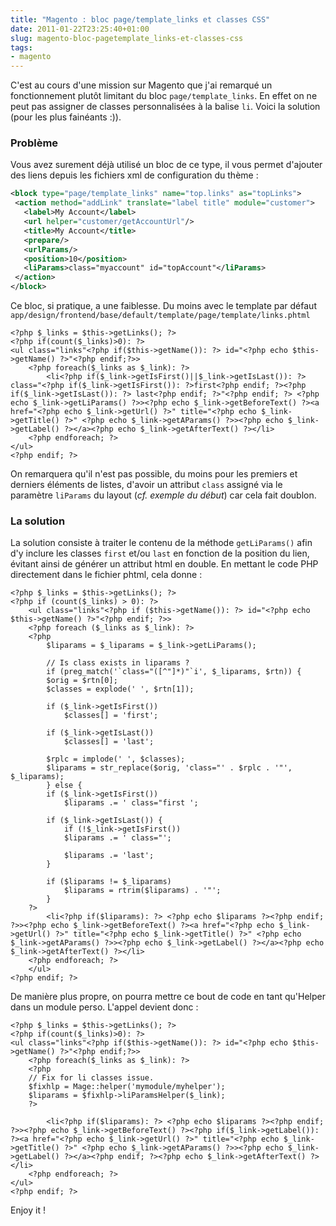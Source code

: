 ```yaml
---
title: "Magento : bloc page/template_links et classes CSS"
date: 2011-01-22T23:25:40+01:00
slug: magento-bloc-pagetemplate_links-et-classes-css
tags:
- magento
---
```


C'est au cours d'une mission sur Magento que j'ai remarqué un fonctionnement plutôt limitant du bloc `page/template_links`. En effet on ne peut pas assigner de classes personnalisées à la balise `li`. Voici la solution (pour les plus fainéants :)).

### Problème

Vous avez surement déjà utilisé un bloc de ce type, il vous permet d'ajouter des liens depuis les fichiers xml de configuration du thème :

``` xml
<block type="page/template_links" name="top.links" as="topLinks">
 <action method="addLink" translate="label title" module="customer">
   <label>My Account</label>
   <url helper="customer/getAccountUrl"/>
   <title>My Account</title>
   <prepare/>
   <urlParams/>
   <position>10</position>
   <liParams>class="myaccount" id="topAccount"</liParams>
 </action>
</block>
```

Ce bloc, si pratique, a une faiblesse. Du moins avec le template par défaut `app/design/frontend/base/default/template/page/template/links.phtml`

``` html+php
<?php $_links = $this->getLinks(); ?>
<?php if(count($_links)>0): ?>
<ul class="links"<?php if($this->getName()): ?> id="<?php echo $this->getName() ?>"<?php endif;?>>
    <?php foreach($_links as $_link): ?>
        <li<?php if($_link->getIsFirst()||$_link->getIsLast()): ?> class="<?php if($_link->getIsFirst()): ?>first<?php endif; ?><?php if($_link->getIsLast()): ?> last<?php endif; ?>"<?php endif; ?> <?php echo $_link->getLiParams() ?>><?php echo $_link->getBeforeText() ?><a href="<?php echo $_link->getUrl() ?>" title="<?php echo $_link->getTitle() ?>" <?php echo $_link->getAParams() ?>><?php echo $_link->getLabel() ?></a><?php echo $_link->getAfterText() ?></li>
    <?php endforeach; ?>
</ul>
<?php endif; ?>
```

On remarquera qu'il n'est pas possible, du moins pour les premiers et derniers éléments de listes, d'avoir un attribut `class` assigné via le paramètre `liParams` du layout (_cf. exemple du début_) car cela fait doublon.


### La solution

La solution consiste à traiter le contenu de la méthode `getLiParams()` afin d'y inclure les classes `first` et/ou `last` en fonction de la position du lien, évitant ainsi de générer un attribut html en double. En mettant le code PHP directement dans le fichier phtml, cela donne :

``` html+php
<?php $_links = $this->getLinks(); ?>
<?php if (count($_links) > 0): ?>
    <ul class="links"<?php if ($this->getName()): ?> id="<?php echo $this->getName() ?>"<?php endif; ?>>
    <?php foreach ($_links as $_link): ?>
    <?php
	    $liparams = $_liparams = $_link->getLiParams();

	    // Is class exists in liparams ?
	    if (preg_match('`class="([^"]*)"`i', $_liparams, $rtn)) {
		$orig = $rtn[0];
		$classes = explode(' ', $rtn[1]);

		if ($_link->getIsFirst())
		    $classes[] = 'first';

		if ($_link->getIsLast())
		    $classes[] = 'last';

		$rplc = implode(' ', $classes);
		$liparams = str_replace($orig, 'class="' . $rplc . '"', $_liparams);
	    } else {
		if ($_link->getIsFirst())
		    $liparams .= ' class="first ';

		if ($_link->getIsLast()) {
		    if (!$_link->getIsFirst())
			$liparams .= ' class="';

		    $liparams .= 'last';
		}

		if ($liparams != $_liparams)
		    $liparams = rtrim($liparams) . '"';
	    }
    ?>
	    <li<?php if($liparams): ?> <?php echo $liparams ?><?php endif; ?>><?php echo $_link->getBeforeText() ?><a href="<?php echo $_link->getUrl() ?>" title="<?php echo $_link->getTitle() ?>" <?php echo $_link->getAParams() ?>><?php echo $_link->getLabel() ?></a><?php echo $_link->getAfterText() ?></li>
    <?php endforeach; ?>
	</ul>	
<?php endif; ?>
```

De manière plus propre, on pourra mettre ce bout de code en tant qu'Helper dans un module perso. L'appel devient donc :

``` html+php
<?php $_links = $this->getLinks(); ?>
<?php if(count($_links)>0): ?>
<ul class="links"<?php if($this->getName()): ?> id="<?php echo $this->getName() ?>"<?php endif;?>>
    <?php foreach($_links as $_link): ?>
	<?php
	// Fix for li classes issue.
	$fixhlp = Mage::helper('mymodule/myhelper');
	$liparams = $fixhlp->liParamsHelper($_link);
	?>

        <li<?php if($liparams): ?> <?php echo $liparams ?><?php endif; ?>><?php echo $_link->getBeforeText() ?><?php if($_link->getLabel()): ?><a href="<?php echo $_link->getUrl() ?>" title="<?php echo $_link->getTitle() ?>" <?php echo $_link->getAParams() ?>><?php echo $_link->getLabel() ?></a><?php endif; ?><?php echo $_link->getAfterText() ?></li>
    <?php endforeach; ?>
</ul>
<?php endif; ?>
```

Enjoy it !
